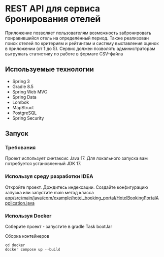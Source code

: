 # REST API для сервиса бронирования отелей

Приложение позволяет пользователям возможность забронировать понравившийся
отель на определённый период. Также реализован поиск отелей по критериям и рейтингам и систему
выставления оценок в приложении (от 1 до 5).
Сервис должен позволять администраторам выгружать статистику по работе в формате
CSV-файла

## Используемые технологии

- Spring 3
- Gradle 8.5
- Spring Web MVC
- Spring Data
- Lombok
- MapStruct
- PostgreSQL
- Spring Security

## Запуск

### Требования

Проект использует синтаксис Java 17. Для локального запуска вам потребуется
установленный JDK 17.

### Используя среду разработки IDEA

Откройте проект. Дождитесь индексации. Создайте конфигурацию запуска
или запустите main метод класса [app/src/main/java/com/example/hotel_booking_portal/HotelBookingPortalApplication.java](app/src/main/java/com/example/hotel_booking_portal/HotelBookingPortalApplication.java)

### Используя Docker

Соберите проект - запустите в gradle Task bootJar

Сборка контейнеров
```shell
cd docker
docker compose up --build
```